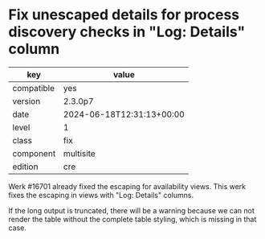 [//]: # (werk v2)
# Fix unescaped details for process discovery checks in "Log: Details" column

key        | value
---------- | ---
compatible | yes
version    | 2.3.0p7
date       | 2024-06-18T12:31:13+00:00
level      | 1
class      | fix
component  | multisite
edition    | cre

Werk #16701 already fixed the escaping for availability views.
This werk fixes the escaping in views with "Log: Details" columns.

If the long output is truncated, there will be a warning because we can not
render the table without the complete table styling, which is missing in that
case.